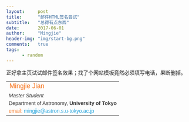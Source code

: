 ```yaml
---
layout:     post
title:      "邮件HTML签名尝试"
subtitle:   "总得有点东西"
date:       2017-06-01
author:     "Mingjie"
header-img: "img/start-bg.png"
comments:   true
tags:
      - random
---
```


正好拿主页试试邮件签名效果；找了个网站模板竟然必须填写电话，果断删掉。

<table cellpadding="0" cellspacing="0" border="0" style="background: none; border-width: 0px; border: 0px; margin: 0; padding: 0;">
<tr><td colspan="2" style="padding-bottom: 5px; color: #F7751F; font-size: 18px; font-family: Arial, Helvetica, sans-serif;">Mingjie Jian</td></tr>
<tr><td colspan="2" style="color: #333333; font-size: 14px; font-family: Arial, Helvetica, sans-serif;"><i>Master Student</i></td></tr>
<tr><td colspan="2" style="color: #333333; font-size: 14px; font-family: Arial, Helvetica, sans-serif;">Department of Astronomy, <strong>University of Tokyo</strong></td></tr>
<tr><td valign="top" style="vertical-align: top; color: #333333; font-size: 14px; font-family: Arial, Helvetica, sans-serif;"> <span style="color: #F7751F;">email:&nbsp;</spqan><a href="mailto:mingjie@astron.s.u-tokyo.ac.jp" style="color: #1da1db; text-decoration: none; font-weight: normal; font-size: 14px;">mingjie@astron.s.u-tokyo.ac.jp</a></td></tr>
</table>

